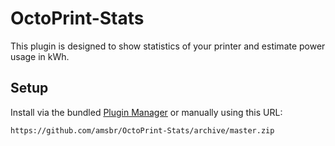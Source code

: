 # OctoPrint-Stats

This plugin is designed to show statistics of your printer and estimate power usage in kWh.

## Setup

Install via the bundled [Plugin Manager](https://github.com/foosel/OctoPrint/wiki/Plugin:-Plugin-Manager)
or manually using this URL:

    https://github.com/amsbr/OctoPrint-Stats/archive/master.zip
